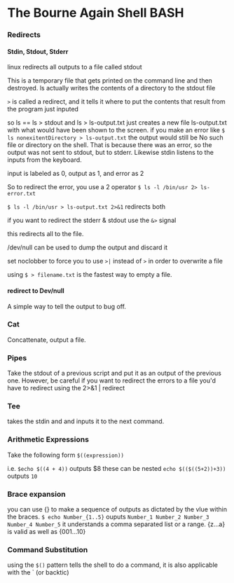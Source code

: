 # The Bourne Again Shell BASH

### Redirects

#### Stdin, Stdout, Stderr

linux redirects all outputs to a file called stdout

This is a temporary file that gets printed on the command line and then destroyed. 
ls actually writes the contents of a directory to the stdout file

`>` is called a redirect, and it tells it where to put the contents that result from the program just inputed

so ls == ls > stdout
and ls > ls-output.txt just creates a new file ls-output.txt with  what would have been shown to the screen.
if you make an error like `$ ls nonexitentDirectory > ls-output.txt` the output would still be No such file or directory on the shell. That is because there was an error, so the output was not sent to stdout, but to stderr. 
Likewise stdin listens to the inputs from the keyboard. 

input is labeled as 0, output as 1, and error as 2

So to redirect the error, you use a 2 operator 
`$ ls -l /bin/usr 2> ls-error.txt` 

`$ ls -l /bin/usr > ls-output.txt 2>&1` redirects both

if you want to redirect the stderr & stdout use the `&>` signal

this redirects all to the file. 

/dev/null can be used to dump the output and discard it

set noclobber to force you to use `>|` instead of `>` in order to overwrite a file

using `$ > filename.txt` is the fastest way to empty a file.

#### redirect to Dev/null
A simple way to tell the output to bug off.

### Cat

Concattenate, output a file. 

### Pipes

Take the stdout of a previous script and put it as an output of the previous one.
However, be careful if you want to redirect the errors to a file you'd have to redirect using the 2>&1 | redirect

### Tee
takes the stdin and and inputs it to the next command. 

### Arithmetic Expressions
Take the following form `$((expression))`

i.e. `$echo $((4 + 4))` outputs $8 these can be nested `echo $(($((5+2))+3))` outputs `10`

### Brace expansion

you can use {} to make a sequence of outputs as dictated by the vlue within the braces.
`$ echo Number_{1..5}`
ouputs
`Number_1 Number_2 Number_3 Number_4 Number_5` it understands a comma separated list or a range.
{z...a} is valid as well as {001...10}

### Command Substitution
using the `$()` pattern tells the shell to do a command, it is also applicable with the \` (or backtic)
